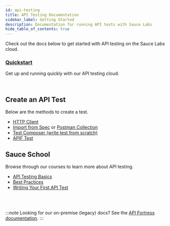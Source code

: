 ```yaml
---
id: api-testing
title: API Testing Documentation
sidebar_label: Getting Started
description: Documentation for running API tests with Sauce Labs
hide_table_of_contents: true
---
```


Check out the docs below to get started with API testing on the Sauce Labs cloud.


<div className="box boxwidebottom card">
  <div className="container">
  <h3><a href="/api-testing/quickstart/">Quickstart</a></h3>
  <p>Get up and running quickly with our API testing cloud.</p>
  </div>
</div><br/>
<div className="box-wrapper" markdown="1">
  <div className="box box1 card">
    <div className="container">
    <h2>Create an API Test</h2>
    <p>Below are the methods to create a test.</p>
    <ul>
        <li><a href="/api-testing/quickstart">HTTP Client</a></li>
        <li><a href="/api-testing/build-from-spec">Import from Spec</a> or <a href="/api-testing/import-postman-collection/">Postman Collection</a></li>
        <li><a href="/api-testing/composer">Test Composer (write test from scratch)</a></li>
        <li><a href="/api-testing/import-export-tests">APIF Test</a></li>
    </ul>
    </div>
  </div>
  <div className="box box2 card">
    <div className="container">
    <h2>Sauce School</h2>
    <p>Browse through our courses to learn more about API testing.</p>
    <ul>
        <li><a href="https://training.saucelabs.com/codelabs/Module1-APITesting/index.html?index=..%2F..apiTesting#0">API Testing Basics</a></li>
        <li><a href="https://training.saucelabs.com/codelabs/Module2-APITesting/index.html?index=..%2F..apiTesting#0">Best Practices</a></li>
        <li><a href="https://training.saucelabs.com/codelabs/Module3-APITesting/index.html?index=..%2F..apiTesting#0">Writing Your First API Test</a></li>
    </ul>
    </div>
  </div>
</div>

<br/>
<br/>

:::note
Looking for our on-premise (legacy) docs? See the [API Fortress documentation](https://docs.saucelabs.com/api-testing/on-prem/quick-start/).
:::
